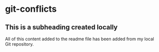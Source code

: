 # git-conflicts
## This is a subheading created locally

All of this content added to the readme file has been added from my local Git repository.